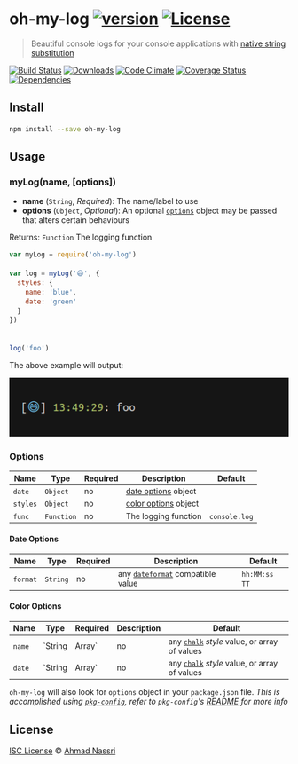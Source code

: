 # oh-my-log [![version][npm-version]][npm-url] [![License][npm-license]][license-url]

> Beautiful console logs for your console applications with [native string substitution](https://nodejs.org/docs/latest/api/console.html#console_console_log_data)

[![Build Status][travis-image]][travis-url]
[![Downloads][npm-downloads]][npm-url]
[![Code Climate][codeclimate-quality]][codeclimate-url]
[![Coverage Status][codeclimate-coverage]][codeclimate-url]
[![Dependencies][david-image]][david-url]

## Install

```sh
npm install --save oh-my-log
```

## Usage

### myLog(name, [options])

- **name** (`String`, *Required*): The name/label to use
- **options** (`Object`, *Optional*): An optional [`options`](#options) object may be passed that alters certain behaviours

Returns: `Function` The logging function


```js
var myLog = require('oh-my-log')

var log = myLog('😄', {
  styles: {
    name: 'blue',
    date: 'green'
  }
})


log('foo')
```

The above example will output:

![example](example.png)

### Options

| Name      | Type       | Required | Description                            | Default       |
| --------- | ---------- | -------- | -------------------------------------- | ------------- |
| `date`    | `Object`   | no       | [date options](#date-options) object   |               |
| `styles`  | `Object`   | no       | [color options](#color-options) object |               |
| `func`    | `Function` | no       | The logging function                   | `console.log` |

#### Date Options

| Name      | Type     | Required | Description                                                                   | Default       |
| --------- | -------- | -------- | ----------------------------------------------------------------------------- | ------------- |
| `format`  | `String` | no       | any [`dateformat`](https://www.npmjs.com/package/dateformat) compatible value | `hh:MM:ss TT` |

#### Color Options

| Name   | Type           | Required | Description                                                                                 | Default            |
| ------ | -------------- | -------- | ------------------------------------------------------------------------------------------- | ------------------ |
| `name` | `String|Array` | no       | any [`chalk`](https://www.npmjs.com/package/chalk#styles) *style* value, or array of values | `['blue', 'bold']` |
| `date` | `String|Array` | no       | any [`chalk`](https://www.npmjs.com/package/chalk#styles) *style* value, or array of values | `['green']`        |

`oh-my-log` will also look for `options` object in your `package.json` file. *This is accomplished using [`pkg-config`](https://www.npmjs.com/package/pkg-config), refer to `pkg-config`'s [README](https://github.com/ahmadnassri/pkg-config/blob/master/README.md) for more info*

## License

[ISC License](LICENSE) &copy; [Ahmad Nassri](https://www.ahmadnassri.com/)

[license-url]: https://github.com/ahmadnassri/oh-my-log/blob/master/LICENSE

[travis-url]: https://travis-ci.org/ahmadnassri/oh-my-log
[travis-image]: https://img.shields.io/travis/ahmadnassri/oh-my-log.svg?style=flat-square

[npm-url]: https://www.npmjs.com/package/oh-my-log
[npm-license]: https://img.shields.io/npm/l/oh-my-log.svg?style=flat-square
[npm-version]: https://img.shields.io/npm/v/oh-my-log.svg?style=flat-square
[npm-downloads]: https://img.shields.io/npm/dm/oh-my-log.svg?style=flat-square

[codeclimate-url]: https://codeclimate.com/github/ahmadnassri/oh-my-log
[codeclimate-quality]: https://img.shields.io/codeclimate/github/ahmadnassri/oh-my-log.svg?style=flat-square
[codeclimate-coverage]: https://img.shields.io/codeclimate/coverage/github/ahmadnassri/oh-my-log.svg?style=flat-square

[david-url]: https://david-dm.org/ahmadnassri/oh-my-log
[david-image]: https://img.shields.io/david/ahmadnassri/oh-my-log.svg?style=flat-square

